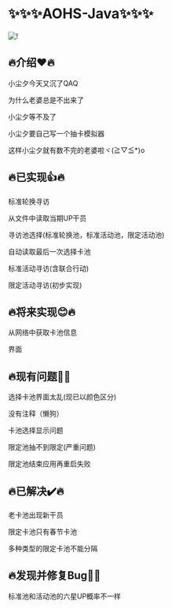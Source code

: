 # ✨✨✨AOHS-Java✨✨✨
![!](https://count.getloli.com/get/@AOHS-Java?theme=rule34)
## 🔥介绍❤️🔥
小尘夕今天又沉了QAQ

为什么老婆总是不出来了

小尘夕等不及了

小尘夕要自己写一个抽卡模拟器

这样小尘夕就有数不完的老婆啦ヾ(≧▽≦*)o
## 🔥已实现👍🔥
标准轮换寻访

从文件中读取当期UP干员

寻访池选择(标准轮换池，标准活动池，限定活动池)

自动读取最后一次选择卡池

标准活动寻访(含联合行动)

限定活动寻访(初步实现)
## 🔥将来实现😊🔥
从网络中获取卡池信息

界面
## 🔥现有问题🥺🔥
选择卡池界面太乱(现已以颜色区分)

没有注释（懒狗）

卡池选择显示问题

限定池抽不到限定(严重问题)

限定池结束应用再重启失败
## 🔥已解决✔️🔥
老卡池出现新干员

限定卡池只有春节卡池

多种类型的限定卡池不能分隔
## 🔥发现并修复Bug🐛🔥
标准池和活动池的六星UP概率不一样